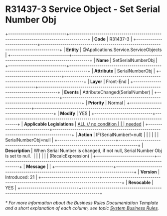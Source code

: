 ﻿---
erp.type: front-end-business-rule
erp.entity: Applications.Service.ServiceObjects
---

# R31437-3 Service Object - Set Serial Number Obj
+-----------------------------+---------------------------------------------------------------------------------------+
| **Code**                    | R31437-3                                                                              |
+-----------------------------+---------------------------------------------------------------------------------------+
| **Entity**                  | @Applications.Service.ServiceObjects                                                                         |
+-----------------------------+---------------------------------------------------------------------------------------+
| **Name**                    | SetSerialNumberObj                                                                    |
+-----------------------------+---------------------------------------------------------------------------------------+
| **Attribute**               | SerialNumberObj                                                                       |
+-----------------------------+---------------------------------------------------------------------------------------+
| **Layer**                   | Front-End                                                                             |
+-----------------------------+---------------------------------------------------------------------------------------+
| **Events**                  | AttributeChanged(SerialNumber)                                                        |
+-----------------------------+---------------------------------------------------------------------------------------+
| **Priority**                | Normal                                                                                |
+-----------------------------+---------------------------------------------------------------------------------------+
| **Modify**                  | YES                                                                                   |
+-----------------------------+---------------------------------------------------------------------------------------+
| **Applicable Legislations** | [ALL // no condition                                                                  |
|                             | needed](https://confluence.erp.net/display/techdoc/Country+Specific+Functionality)    |
+-----------------------------+---------------------------------------------------------------------------------------+
| **Action**                  | IF(SerialNumber!=null)                                                                |
|                             |                                                                                       |
|                             | SerialNumberObj=null                                                                  |
+-----------------------------+---------------------------------------------------------------------------------------+
| **Description**             | When Serial Number is changed, if not null, Serial Number Obj is set to null.         |
|                             |                                                                                       |
|                             | (RecalcExpression)                                                                    |
+-----------------------------+---------------------------------------------------------------------------------------+
| **Message**                 |                                                                                       |
+-----------------------------+---------------------------------------------------------------------------------------+
| **Version**                 | Introduced: 21                                                                        |
+-----------------------------+---------------------------------------------------------------------------------------+
| **Revocable**               | YES                                                                                   |
+-----------------------------+---------------------------------------------------------------------------------------+

*\* For more information about the Business Rules Documentation Template and a short explanation of each column, see
topic [System Business Rules](../templates/template-description-system-business-rules.md).*

  

  
